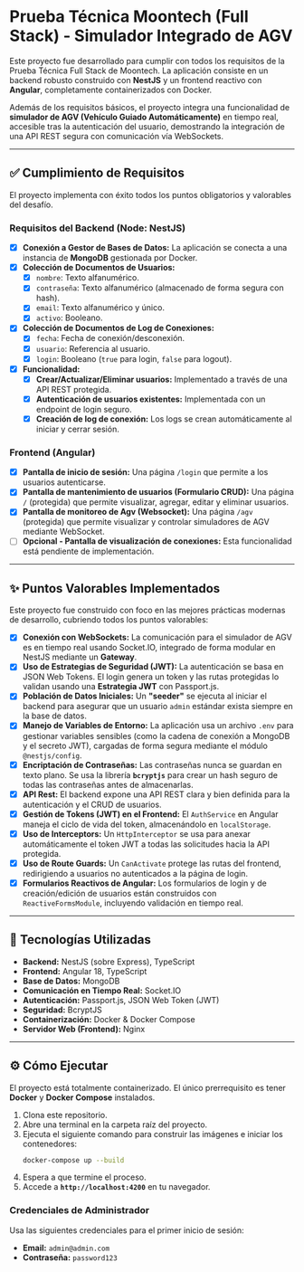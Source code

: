 # Prueba Técnica Moontech (Full Stack) - Simulador Integrado de AGV

Este proyecto fue desarrollado para cumplir con todos los requisitos de la Prueba Técnica Full Stack de Moontech. La aplicación consiste en un backend robusto construido con **NestJS** y un frontend reactivo con **Angular**, completamente containerizados con Docker.

Además de los requisitos básicos, el proyecto integra una funcionalidad de **simulador de AGV (Vehículo Guiado Automáticamente)** en tiempo real, accesible tras la autenticación del usuario, demostrando la integración de una API REST segura con comunicación vía WebSockets.

---

## ✅ Cumplimiento de Requisitos

El proyecto implementa con éxito todos los puntos obligatorios y valorables del desafío.

### Requisitos del Backend (Node: NestJS)

-   [x] **Conexión a Gestor de Bases de Datos:** La aplicación se conecta a una instancia de **MongoDB** gestionada por Docker.
-   [x] **Colección de Documentos de Usuarios:**
    -   [x] `nombre`: Texto alfanumérico.
    -   [x] `contraseña`: Texto alfanumérico (almacenado de forma segura con hash).
    -   [x] `email`: Texto alfanumérico y único.
    -   [x] `activo`: Booleano.
-   [x] **Colección de Documentos de Log de Conexiones:**
    -   [x] `fecha`: Fecha de conexión/desconexión.
    -   [x] `usuario`: Referencia al usuario.
    -   [x] `login`: Booleano (`true` para login, `false` para logout).
-   [x] **Funcionalidad:**
    -   [x] **Crear/Actualizar/Eliminar usuarios:** Implementado a través de una API REST protegida.
    -   [x] **Autenticación de usuarios existentes:** Implementada con un endpoint de login seguro.
    -   [x] **Creación de log de conexión:** Los logs se crean automáticamente al iniciar y cerrar sesión.

### Frontend (Angular)

-   [x] **Pantalla de inicio de sesión:** Una página `/login` que permite a los usuarios autenticarse.
-   [x] **Pantalla de mantenimiento de usuarios (Formulario CRUD):** Una página `/` (protegida) que permite visualizar, agregar, editar y eliminar usuarios.
-   [x] **Pantalla de monitoreo de Agv (Websocket):** Una página `/agv` (protegida) que permite visualizar y controlar simuladores de AGV mediante WebSocket.
-   [ ] **Opcional - Pantalla de visualización de conexiones:** Esta funcionalidad está pendiente de implementación.

---

## ✨ Puntos Valorables Implementados

Este proyecto fue construido con foco en las mejores prácticas modernas de desarrollo, cubriendo todos los puntos valorables:

-   [x] **Conexión con WebSockets:** La comunicación para el simulador de AGV es en tiempo real usando Socket.IO, integrado de forma modular en NestJS mediante un **Gateway**.
-   [x] **Uso de Estrategias de Seguridad (JWT):** La autenticación se basa en JSON Web Tokens. El login genera un token y las rutas protegidas lo validan usando una **Estrategia JWT** con Passport.js.
-   [x] **Población de Datos Iniciales:** Un **"seeder"** se ejecuta al iniciar el backend para asegurar que un usuario `admin` estándar exista siempre en la base de datos.
-   [x] **Manejo de Variables de Entorno:** La aplicación usa un archivo `.env` para gestionar variables sensibles (como la cadena de conexión a MongoDB y el secreto JWT), cargadas de forma segura mediante el módulo `@nestjs/config`.
-   [x] **Encriptación de Contraseñas:** Las contraseñas nunca se guardan en texto plano. Se usa la librería **`bcryptjs`** para crear un hash seguro de todas las contraseñas antes de almacenarlas.
-   [x] **API Rest:** El backend expone una API REST clara y bien definida para la autenticación y el CRUD de usuarios.
-   [x] **Gestión de Tokens (JWT) en el Frontend:** El `AuthService` en Angular maneja el ciclo de vida del token, almacenándolo en `localStorage`.
-   [x] **Uso de Interceptors:** Un `HttpInterceptor` se usa para anexar automáticamente el token JWT a todas las solicitudes hacia la API protegida.
-   [x] **Uso de Route Guards:** Un `CanActivate` protege las rutas del frontend, redirigiendo a usuarios no autenticados a la página de login.
-   [x] **Formularios Reactivos de Angular:** Los formularios de login y de creación/edición de usuarios están construidos con `ReactiveFormsModule`, incluyendo validación en tiempo real.

---

## 🚀 Tecnologías Utilizadas

-   **Backend:** NestJS (sobre Express), TypeScript
-   **Frontend:** Angular 18, TypeScript
-   **Base de Datos:** MongoDB
-   **Comunicación en Tiempo Real:** Socket.IO
-   **Autenticación:** Passport.js, JSON Web Token (JWT)
-   **Seguridad:** BcryptJS
-   **Containerización:** Docker & Docker Compose
-   **Servidor Web (Frontend):** Nginx

---

## ⚙️ Cómo Ejecutar

El proyecto está totalmente containerizado. El único prerrequisito es tener **Docker** y **Docker Compose** instalados.

1.  Clona este repositorio.
2.  Abre una terminal en la carpeta raíz del proyecto.
3.  Ejecuta el siguiente comando para construir las imágenes e iniciar los contenedores:
    ```bash
    docker-compose up --build
    ```
4.  Espera a que termine el proceso.
5.  Accede a **`http://localhost:4200`** en tu navegador.

### Credenciales de Administrador

Usa las siguientes credenciales para el primer inicio de sesión:
* **Email:** `admin@admin.com`
* **Contraseña:** `password123`
